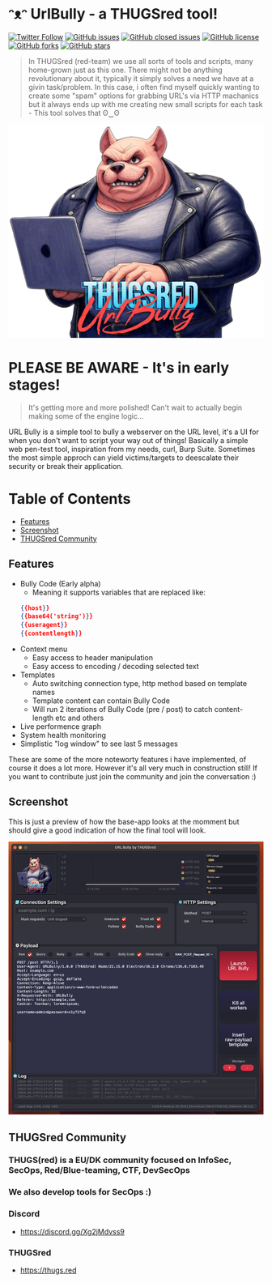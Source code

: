 # ᵔᴥᵔ UrlBully - a THUGSred tool!

[![Twitter Follow](https://img.shields.io/twitter/follow/davidbl.svg?style=social&label=Follow)](https://twitter.com/davidbl) [![GitHub issues](https://img.shields.io/github/issues/kawaiipantsu/urlbully.svg)](https://github.com/kawaiipantsu/urlbully/issues) [![GitHub closed issues](https://img.shields.io/github/issues-closed/kawaiipantsu/urlbully.svg)](https://github.com/kawaiipantsu/urlbully/issues) [![GitHub license](https://img.shields.io/github/license/kawaiipantsu/urlbully.svg)](https://github.com/kawaiipantsu/urlbully/blob/master/LICENSE) [![GitHub forks](https://img.shields.io/github/forks/kawaiipantsu/urlbully.svg)](https://github.com/kawaiipantsu/urlbully/network) [![GitHub stars](https://img.shields.io/github/stars/kawaiipantsu/urlbully.svg)](https://github.com/kawaiipantsu/urlbully/stargazers)

> In THUGSred (red-team) we use all sorts of tools and scripts, many home-grown just as this one. There might not be anything revolutionary about it, typically it simply solves a need we have at a givin task/problem. In this case, i often find myself quickly wanting to create some "spam" options for grabbing URL's via HTTP machanics but it always ends up with me creating new small scripts for each task - This tool solves that ʘ‿ʘ

[![AUrlBully by THUGSred](static/images/urlbully-image.png "UrlBully")](https://github.com/kawaiipantsu/urlbully)


# PLEASE BE AWARE - It's in early stages!
> It's getting more and more polished!
> Can't wait to actually begin making some of the engine logic...

URL Bully is a simple tool to bully a webserver on the URL level, it's a UI for when you don't want to script your way out of things! Basically a simple web pen-test tool, inspiration from my needs, curl, Burp Suite. Sometimes the most simple approch can yield victims/targets to deescalate their security or break their application.

# Table of Contents

 * [Features](#features)
 * [Screenshot](#screenshot)
 * [THUGSred Community](#thugsred_community)

## Features

- Bully Code (Early alpha)
  - Meaning it supports variables that are replaced like:
  ```json
  {{host}}
  {{base64('string')}}
  {{useragent}}
  {{contentlength}}
  ```
- Context menu
  - Easy access to header manipulation
  - Easy access to encoding / decoding selected text
- Templates
  - Auto switching connection type, http method based on template names
  - Template content can contain Bully Code
  - Will run 2 iterations of Bully Code (pre / post) to catch content-length etc and others
- Live performence graph
- System health monitoring
- Simplistic "log window" to see last 5 messages

These are some of the more noteworty features i have implemented, of course it does a lot more. However it's all very much in construction still! If you want to contribute just join the community and join the conversation :)

## Screenshot

This is just a preview of how the base-app looks at the momment but should give a good indication of how the final tool will look.

<img width="930" alt="image" src="static/images/screenshot.png" />

## THUGSred Community

### THUGS(red) is a EU/DK community focused on InfoSec, SecOps, Red/Blue-teaming, CTF, DevSecOps
### We also develop tools for SecOps :)

### Discord
- https://discord.gg/Xg2jMdvss9

### THUGSred
- https://thugs.red

